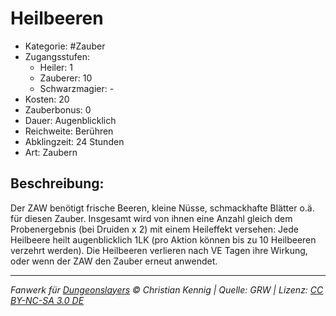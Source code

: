 # Heilbeeren

- Kategorie: #Zauber
- Zugangsstufen:
  - Heiler: 1
  - Zauberer: 10
  - Schwarzmagier: -
- Kosten: 20
- Zauberbonus: 0
- Dauer: Augenblicklich
- Reichweite: Berühren
- Abklingzeit: 24 Stunden
- Art: Zaubern

## Beschreibung:

Der ZAW benötigt frische Beeren, kleine Nüsse, schmackhafte Blätter o.ä. für diesen Zauber. Insgesamt wird von ihnen eine Anzahl gleich dem Probenergebnis (bei Druiden x 2) mit einem Heileffekt versehen: Jede Heilbeere heilt augenblicklich 1LK (pro Aktion können bis zu 10 Heilbeeren verzehrt werden). Die Heilbeeren verlieren nach VE Tagen ihre Wirkung, oder wenn der ZAW den Zauber erneut anwendet.

---

_Fanwerk für [Dungeonslayers](https://www.dungeonslayers.net/) © Christian Kennig | Quelle: GRW | Lizenz: [CC BY-NC-SA 3.0 DE](https://creativecommons.org/licenses/by-nc-sa/3.0/de/)_
